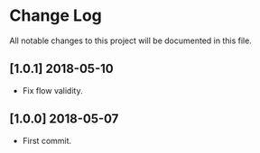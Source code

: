 # Change Log
All notable changes to this project will be documented in this file.

## [1.0.1] 2018-05-10
- Fix flow validity.


## [1.0.0] 2018-05-07
- First commit.
